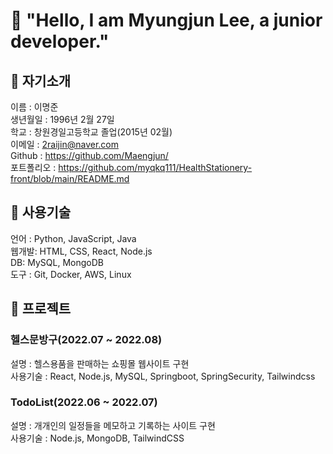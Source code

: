 
# 📁 "Hello, I am Myungjun Lee, a junior developer."


## 📄 자기소개
이름 : 이명준  
생년월일 : 1996년 2월 27일  
학교 : 창원경일고등학교 졸업(2015년 02월)  
이메일 : 2raijin@naver.com  
Github : https://github.com/Maengjun/  
포트폴리오 : https://github.com/myqkq111/HealthStationery-front/blob/main/README.md

## 🔧 사용기술
언어 : Python, JavaScript, Java  
웹개발: HTML, CSS, React, Node.js  
DB: MySQL, MongoDB  
도구 : Git, Docker, AWS, Linux  

## 💼 프로젝트
### 헬스문방구(2022.07 ~ 2022.08)  
설명 : 헬스용품을 판매하는 쇼핑몰 웹사이트 구현  
사용기술 : React, Node.js, MySQL, Springboot, SpringSecurity, Tailwindcss  
### TodoList(2022.06 ~ 2022.07)  
설명 : 개개인의 일정들을 메모하고 기록하는 사이트 구현  
사용기술 : Node.js, MongoDB, TailwindCSS  
